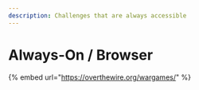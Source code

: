 ```yaml
---
description: Challenges that are always accessible
---
```


# Always-On / Browser

{% embed url="https://overthewire.org/wargames/" %}



